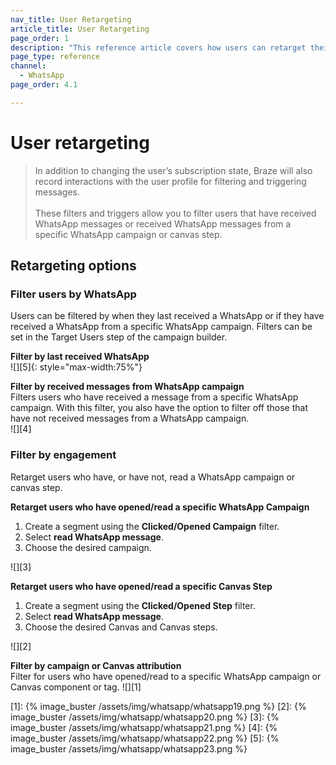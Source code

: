 ```yaml
---
nav_title: User Retargeting
article_title: User Retargeting
page_order: 1
description: "This reference article covers how users can retarget their messages by users WhatsApp interactions."
page_type: reference
channel:
  - WhatsApp
page_order: 4.1

---
```


# User retargeting 

> In addition to changing the user’s subscription state, Braze will also record interactions with the user profile for filtering and triggering messages.<br><br>These filters and triggers allow you to filter users that have received WhatsApp messages or received WhatsApp messages from a specific WhatsApp campaign or canvas step.

## Retargeting options

### Filter users by WhatsApp

Users can be filtered by when they last received a WhatsApp or if they have received a WhatsApp from a specific WhatsApp campaign. Filters can be set in the Target Users step of the campaign builder.

**Filter by last received WhatsApp**<br>
![][5]{: style="max-width:75%"}

**Filter by received messages from WhatsApp campaign**<br>
Filters users who have received a message from a specific WhatsApp campaign. With this filter, you also have the option to filter off those that have not received messages from a WhatsApp campaign.<br>
![][4]

### Filter by engagement
Retarget users who have, or have not, read a WhatsApp campaign or canvas step. 

**Retarget users who have opened/read a specific WhatsApp Campaign**
1. Create a segment using the **Clicked/Opened Campaign** filter.
2. Select **read WhatsApp message**.
3. Choose the desired campaign.<br>

![][3]

**Retarget users who have opened/read a specific Canvas Step**
1. Create a segment using the **Clicked/Opened Step** filter.
2. Select **read WhatsApp message**.
3. Choose the desired Canvas and Canvas steps.<br>

![][2]

**Filter by campaign or Canvas attribution**<br>
Filter for users who have opened/read to a specific WhatsApp campaign or Canvas component or tag.
![][1]

[1]: {% image_buster /assets/img/whatsapp/whatsapp19.png %} 
[2]: {% image_buster /assets/img/whatsapp/whatsapp20.png %} 
[3]: {% image_buster /assets/img/whatsapp/whatsapp21.png %} 
[4]: {% image_buster /assets/img/whatsapp/whatsapp22.png %} 
[5]: {% image_buster /assets/img/whatsapp/whatsapp23.png %} 
